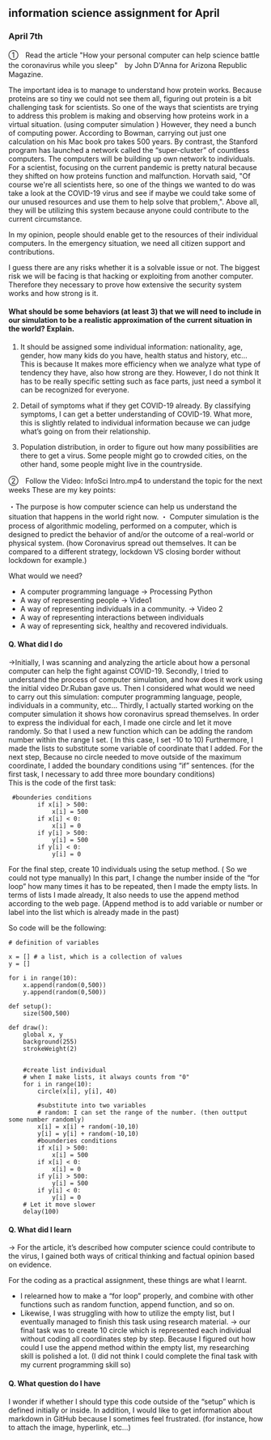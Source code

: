 ## information science assignment for April

### April 7th
①　Read the article "How your personal computer can help science battle the coronavirus while you sleep"　by John D'Anna for Arizona Republic Magazine.

The important idea is to manage to understand how protein works. 
Because proteins are so tiny we could not see them all, figuring out protein is a bit challenging task for scientists. 
So one of the ways that scientists are trying to address this problem is making and observing how proteins work in a virtual situation. (using computer simulation )
However, they need a bunch of computing power. 
According to Bowman,  carrying out just one calculation on his Mac book pro takes 500 years. By contrast, the Stanford program has launched a network called the “super-cluster” of countless computers. 
The computers will be building up own network to individuals. For a scientist, focusing on the current pandemic is pretty natural because they shifted on how proteins function and malfunction.
Horvath said, "Of course we're all scientists here, so one of the things we wanted to do was take a look at the COVID-19 virus and see if maybe we could take some of our unused resources and use them to help solve that problem,".
Above all, they will be utilizing this system because anyone could contribute to the current circumstance.


In my opinion, people should enable get to the resources of their individual computers. 
In the emergency situation, we need all citizen support and contributions.


I guess there are any risks whether it is a solvable issue or not. 
The biggest risk we will be facing is that hacking or exploiting from another computer. 
Therefore they necessary to prove how extensive the security system works and how strong is it.


#### What should be some behaviors (at least 3) that we will need to include in our simulation to be a realistic approximation of the current situation in the world? Explain.
1. It should be assigned some individual information: nationality, age, gender, how many kids do you have, health status and history,  etc...
This is because It makes more efficiency when we analyze what type of tendency they have, also how strong are they. 
However, I do not think It has to be really specific setting such as face parts, just need a symbol it can be recognized for everyone.

2. Detail of symptoms what if they get COVID-19 already. 
By classifying symptoms, I can get a better understanding of COVID-19. What more, this is slightly related to individual information because we can judge what’s going on from their relationship. <br>

3. Population distribution, in order to figure out how many possibilities are there to get a virus. Some people might go to crowded cities, on the other hand, some people might live in the countryside. 



②　Follow the Video: InfoSci Intro.mp4 to understand the topic for the next weeks
These are my key points: 

・The purpose is how computer science can help us understand the situation that happens in the world right now.
・ Computer simulation is the process of algorithmic modeling, performed on a computer, which is designed to predict the behavior of and/or the outcome of a real-world or physical system. 
(how Coronavirus spread out themselves. It can be compared to a different strategy, lockdown VS closing border without lockdown for example.)

What would we need?
- A computer programming language → Processing Python
- A way of representing people → Video1
- A way of representing individuals in a community. → Video 2
- A way of representing interactions between individuals
- A way of representing sick, healthy and recovered individuals.

#### Q. What did I do<br>
→Initially, I was scanning and analyzing the article about how a personal computer can help the fight against COVID-19. 
Secondly, I tried to understand the process of computer simulation, and how does it work using the initial video Dr.Ruban gave us. 
Then I considered what would we need to carry out this simulation: computer programming language, people, individuals in a community, etc...
Thirdly,  I actually started working on the computer simulation it shows how coronavirus spread themselves. In order to express the individual for each, I made one circle and let it move randomly.
So that I used a new function which can be adding the random number within the range I set. ( In this case, I set -10 to 10)
Furthermore, I made the lists to substitute some variable of coordinate that I added.
For the next step,  Because no circle needed to move outside of the maximum coordinate, I added the boundary conditions using “if” sentences. (for the first task, I necessary to add three more boundary conditions) <br>
This is the code of the first task:

```
 #bounderies conditions
        if x[i] > 500:
            x[i] = 500
        if x[i] < 0:
            x[i] = 0
        if y[i] > 500:
            y[i] = 500
        if y[i] < 0:
            y[i] = 0
```

For the final step, create 10 individuals using the setup method. ( So we could not type manually)
In this part, I change the number inside of the “for loop” how many times it has to be repeated, then I made the empty lists. In terms of lists I made already, It also needs to use the append method according to the web page.
(Append method is to add variable or number or label into the list which is already made in the past)<br>

So code will be the following:

```
# definition of variables

x = [] # a list, which is a collection of values
y = []

for i in range(10):
    x.append(random(0,500))
    y.append(random(0,500))
    
def setup():
    size(500,500)
    
def draw():
    global x, y
    background(255)
    strokeWeight(2)
    
    
    #create list individual
    # when I make lists, it always counts from "0"
    for i in range(10):
        circle(x[i], y[i], 40)
        
        #substitute into two variables
        # random: I can set the range of the number. (then outtput some number randomly)
        x[i] = x[i] + random(-10,10)
        y[i] = y[i] + random(-10,10)
        #bounderies conditions
        if x[i] > 500:
            x[i] = 500
        if x[i] < 0:
            x[i] = 0
        if y[i] > 500:
            y[i] = 500
        if y[i] < 0:
            y[i] = 0
    # Let it move slower
    delay(100)
```

#### Q. What did I learn<br>
→ For the article, it’s described how computer science could contribute to the virus, I gained both ways of critical thinking and factual opinion based on evidence.

For the coding as a practical assignment, these things are what I learnt.

 - I relearned how to make a “for loop” properly, and combine with other functions such as random function, append function, and so on.
 - Likewise, I was struggling with how to utilize the empty list, but I eventually managed to finish this task using research material.
→ our final task was to create 10 circle which is represented each individual without coding all coordinates step by step.
Because I figured out how could I use the append method within the empty list, my researching skill is polished a lot. (I did not think I could complete the final task with my current programming skill so)


#### Q. What question do I have <br> 

I wonder if whether I should type this code outside of the “setup” which is defined initially or inside.
In addition, I would like to get information about markdown in GitHub because I sometimes feel frustrated. (for instance, how to attach the image, hyperlink, etc…)

